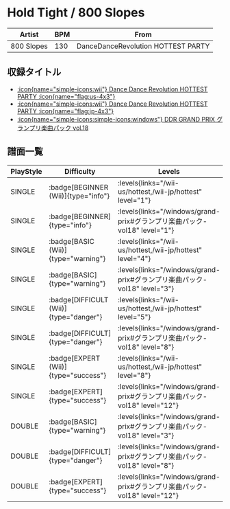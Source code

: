 # Hold Tight / 800 Slopes

|Artist|BPM|From|
|------|---|----|
|800 Slopes|130|DanceDanceRevolution HOTTEST PARTY|

## 収録タイトル

- [:icon{name="simple-icons:wii"} Dance Dance Revolution HOTTEST PARTY :icon{name="flag:us-4x3"}](/wii-us/hottest)
- [:icon{name="simple-icons:wii"} Dance Dance Revolution HOTTEST PARTY :icon{name="flag:jp-4x3"}](/wii-jp/hottest)
- [:icon{name="simple-icons:simple-icons:windows"} DDR GRAND PRIX グランプリ楽曲パック vol.18](/windows/grand-prix#グランプリ楽曲パック-vol18)

## 譜面一覧

|PlayStyle|Difficulty|Levels|Notes|Movie|
|---------|----------|------|-----|-----|
|SINGLE| :badge[BEGINNER (Wii)]{type="info"}| :levels{links="/wii-us/hottest,/wii-jp/hottest" level="1"}|68/0||
|SINGLE| :badge[BEGINNER]{type="info"}| :levels{links="/windows/grand-prix#グランプリ楽曲パック-vol18" level="1"}|45/0||
|SINGLE| :badge[BASIC (Wii)]{type="warning"}| :levels{links="/wii-us/hottest,/wii-jp/hottest" level="4"}|128/12||
|SINGLE| :badge[BASIC]{type="warning"}| :levels{links="/windows/grand-prix#グランプリ楽曲パック-vol18" level="3"}|80/9||
|SINGLE| :badge[DIFFICULT (Wii)]{type="danger"}| :levels{links="/wii-us/hottest,/wii-jp/hottest" level="5"}|176/18||
|SINGLE| :badge[DIFFICULT]{type="danger"}| :levels{links="/windows/grand-prix#グランプリ楽曲パック-vol18" level="8"}|194/18||
|SINGLE| :badge[EXPERT (Wii)]{type="success"}| :levels{links="/wii-us/hottest,/wii-jp/hottest" level="8"}|267/23||
|SINGLE| :badge[EXPERT]{type="success"}| :levels{links="/windows/grand-prix#グランプリ楽曲パック-vol18" level="12"}|341/46||
|DOUBLE| :badge[BASIC]{type="warning"}| :levels{links="/windows/grand-prix#グランプリ楽曲パック-vol18" level="3"}|80/9||
|DOUBLE| :badge[DIFFICULT]{type="danger"}| :levels{links="/windows/grand-prix#グランプリ楽曲パック-vol18" level="8"}|193/17||
|DOUBLE| :badge[EXPERT]{type="success"}| :levels{links="/windows/grand-prix#グランプリ楽曲パック-vol18" level="12"}|325/50||
